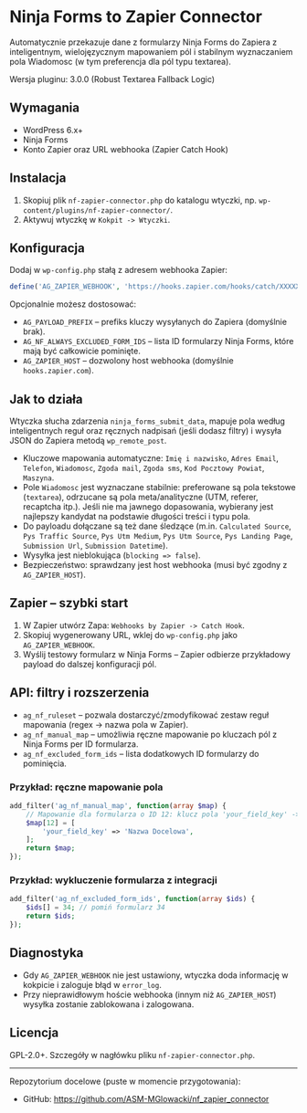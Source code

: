 # Ninja Forms to Zapier Connector

Automatycznie przekazuje dane z formularzy Ninja Forms do Zapiera z inteligentnym, wielojęzycznym mapowaniem pól i stabilnym wyznaczaniem pola Wiadomosc (w tym preferencja dla pól typu textarea).

Wersja pluginu: 3.0.0 (Robust Textarea Fallback Logic)

## Wymagania

- WordPress 6.x+
- Ninja Forms
- Konto Zapier oraz URL webhooka (Zapier Catch Hook)

## Instalacja

1. Skopiuj plik `nf-zapier-connector.php` do katalogu wtyczki, np. `wp-content/plugins/nf-zapier-connector/`.
2. Aktywuj wtyczkę w `Kokpit -> Wtyczki`.

## Konfiguracja

Dodaj w `wp-config.php` stałą z adresem webhooka Zapier:

```php
define('AG_ZAPIER_WEBHOOK', 'https://hooks.zapier.com/hooks/catch/XXXXXXXXX/XXXXXXXXX');
```

Opcjonalnie możesz dostosować:

- `AG_PAYLOAD_PREFIX` – prefiks kluczy wysyłanych do Zapiera (domyślnie brak).
- `AG_NF_ALWAYS_EXCLUDED_FORM_IDS` – lista ID formularzy Ninja Forms, które mają być całkowicie pominięte.
- `AG_ZAPIER_HOST` – dozwolony host webhooka (domyślnie `hooks.zapier.com`).

## Jak to działa

Wtyczka słucha zdarzenia `ninja_forms_submit_data`, mapuje pola według inteligentnych reguł oraz ręcznych nadpisań (jeśli dodasz filtry) i wysyła JSON do Zapiera metodą `wp_remote_post`.

- Kluczowe mapowania automatyczne: `Imię i nazwisko`, `Adres Email`, `Telefon`, `Wiadomosc`, `Zgoda mail`, `Zgoda sms`, `Kod Pocztowy Powiat`, `Maszyna`.
- Pole `Wiadomosc` jest wyznaczane stabilnie: preferowane są pola tekstowe (`textarea`), odrzucane są pola meta/analityczne (UTM, referer, recaptcha itp.). Jeśli nie ma jawnego dopasowania, wybierany jest najlepszy kandydat na podstawie długości treści i typu pola.
- Do payloadu dołączane są też dane śledzące (m.in. `Calculated Source`, `Pys Traffic Source`, `Pys Utm Medium`, `Pys Utm Source`, `Pys Landing Page`, `Submission Url`, `Submission Datetime`).
- Wysyłka jest nieblokująca (`blocking => false`).
- Bezpieczeństwo: sprawdzany jest host webhooka (musi być zgodny z `AG_ZAPIER_HOST`).

## Zapier – szybki start

1. W Zapier utwórz Zapa: `Webhooks by Zapier -> Catch Hook`.
2. Skopiuj wygenerowany URL, wklej do `wp-config.php` jako `AG_ZAPIER_WEBHOOK`.
3. Wyślij testowy formularz w Ninja Forms – Zapier odbierze przykładowy payload do dalszej konfiguracji pól.

## API: filtry i rozszerzenia

- `ag_nf_ruleset` – pozwala dostarczyć/zmodyfikować zestaw reguł mapowania (regex -> nazwa pola w Zapier).
- `ag_nf_manual_map` – umożliwia ręczne mapowanie po kluczach pól z Ninja Forms per ID formularza.
- `ag_nf_excluded_form_ids` – lista dodatkowych ID formularzy do pominięcia.

### Przykład: ręczne mapowanie pola

```php
add_filter('ag_nf_manual_map', function(array $map) {
    // Mapowanie dla formularza o ID 12: klucz pola 'your_field_key' -> 'Nazwa Docelowa'
    $map[12] = [
        'your_field_key' => 'Nazwa Docelowa',
    ];
    return $map;
});
```

### Przykład: wykluczenie formularza z integracji

```php
add_filter('ag_nf_excluded_form_ids', function(array $ids) {
    $ids[] = 34; // pomiń formularz 34
    return $ids;
});
```

## Diagnostyka

- Gdy `AG_ZAPIER_WEBHOOK` nie jest ustawiony, wtyczka doda informację w kokpicie i zaloguje błąd w `error_log`.
- Przy nieprawidłowym hoście webhooka (innym niż `AG_ZAPIER_HOST`) wysyłka zostanie zablokowana i zalogowana.

## Licencja

GPL-2.0+. Szczegóły w nagłówku pliku `nf-zapier-connector.php`.

---

Repozytorium docelowe (puste w momencie przygotowania):

- GitHub: https://github.com/ASM-MGlowacki/nf_zapier_connector


